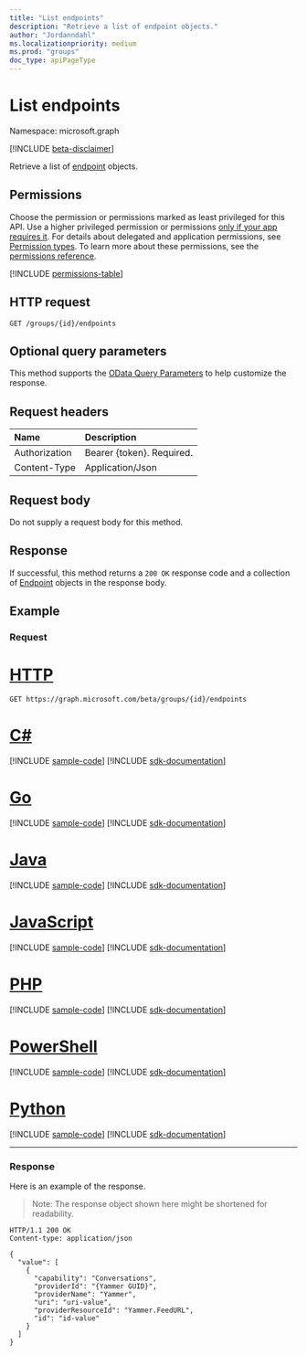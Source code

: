 ```yaml
---
title: "List endpoints"
description: "Retrieve a list of endpoint objects."
author: "Jordanndahl"
ms.localizationpriority: medium
ms.prod: "groups"
doc_type: apiPageType
---
```


# List endpoints

Namespace: microsoft.graph

[!INCLUDE [beta-disclaimer](../../includes/beta-disclaimer.md)]

Retrieve a list of [endpoint](../resources/endpoint.md) objects.

## Permissions

Choose the permission or permissions marked as least privileged for this API. Use a higher privileged permission or permissions [only if your app requires it](/graph/permissions-overview#best-practices-for-using-microsoft-graph-permissions). For details about delegated and application permissions, see [Permission types](/graph/permissions-overview#permission-types). To learn more about these permissions, see the [permissions reference](/graph/permissions-reference).

<!-- { "blockType": "permissions", "name": "group_list_endpoints" } -->
[!INCLUDE [permissions-table](../includes/permissions/group-list-endpoints-permissions.md)]

## HTTP request

<!-- { "blockType": "ignored" } -->

```http
GET /groups/{id}/endpoints
```

## Optional query parameters

This method supports the [OData Query Parameters](/graph/query-parameters) to help customize the response.

## Request headers

| Name          | Description               |
| :------------ | :------------------------ |
| Authorization | Bearer {token}. Required. |
| Content-Type  | Application/Json          |

## Request body

Do not supply a request body for this method.

## Response

If successful, this method returns a `200 OK` response code and a collection of [Endpoint](../resources/endpoint.md) objects in the response body.

## Example

### Request

# [HTTP](#tab/http)

<!-- {
  "blockType": "request",
  "name": "get_endpoints_1"
}-->

```msgraph-interactive
GET https://graph.microsoft.com/beta/groups/{id}/endpoints
```

# [C#](#tab/csharp)
[!INCLUDE [sample-code](../includes/snippets/csharp/get-endpoints-1-csharp-snippets.md)]
[!INCLUDE [sdk-documentation](../includes/snippets/snippets-sdk-documentation-link.md)]

# [Go](#tab/go)
[!INCLUDE [sample-code](../includes/snippets/go/get-endpoints-1-go-snippets.md)]
[!INCLUDE [sdk-documentation](../includes/snippets/snippets-sdk-documentation-link.md)]

# [Java](#tab/java)
[!INCLUDE [sample-code](../includes/snippets/java/get-endpoints-1-java-snippets.md)]
[!INCLUDE [sdk-documentation](../includes/snippets/snippets-sdk-documentation-link.md)]

# [JavaScript](#tab/javascript)
[!INCLUDE [sample-code](../includes/snippets/javascript/get-endpoints-1-javascript-snippets.md)]
[!INCLUDE [sdk-documentation](../includes/snippets/snippets-sdk-documentation-link.md)]

# [PHP](#tab/php)
[!INCLUDE [sample-code](../includes/snippets/php/get-endpoints-1-php-snippets.md)]
[!INCLUDE [sdk-documentation](../includes/snippets/snippets-sdk-documentation-link.md)]

# [PowerShell](#tab/powershell)
[!INCLUDE [sample-code](../includes/snippets/powershell/get-endpoints-1-powershell-snippets.md)]
[!INCLUDE [sdk-documentation](../includes/snippets/snippets-sdk-documentation-link.md)]

# [Python](#tab/python)
[!INCLUDE [sample-code](../includes/snippets/python/get-endpoints-1-python-snippets.md)]
[!INCLUDE [sdk-documentation](../includes/snippets/snippets-sdk-documentation-link.md)]

---

### Response

Here is an example of the response.

> Note: The response object shown here might be shortened for readability.

<!-- {
  "blockType": "response",
  "truncated": true,
  "@odata.type": "microsoft.graph.endpoint",
  "isCollection": true
} -->

```http
HTTP/1.1 200 OK
Content-type: application/json

{
  "value": [
    {
      "capability": "Conversations",
      "providerId": "{Yammer GUID}",
      "providerName": "Yammer",
      "uri": "uri-value",
      "providerResourceId": "Yammer.FeedURL",
      "id": "id-value"
    }
  ]
}
```

<!-- uuid: 8fcb5dbc-d5aa-4681-8e31-b001d5168d79
2015-10-25 14:57:30 UTC -->
<!--
{
  "type": "#page.annotation",
  "description": "List endpoints",
  "keywords": "",
  "section": "documentation",
  "tocPath": "",
  "suppressions": [
  ]
}
-->
